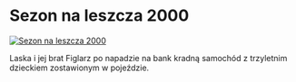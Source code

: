 Sezon na leszcza 2000 
=============
[![Sezon na leszcza 2000 ](http://vidos.pl/images/player.gif)](http://vidos.pl/sezon-na-leszcza-2000)

 Laska i jej brat Figlarz po napadzie na bank kradną samochód z trzyletnim dzieckiem zostawionym w pojeździe.
